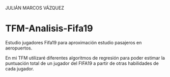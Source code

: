 JULIÁN MARCOS VÁZQUEZ
# TFM-Analisis-Fifa19
Estudio jugadores Fifa19 para aproximación estudio pasajeros en aeropuertos.

En mi TFM utilizaré diferentes algoritmos de regresión para poder estimar la puntuación total de un jugador del FIFA19 a partir de otras habilidades de cada jugador.
